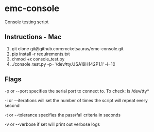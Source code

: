 # emc-console
Console testing script

<h2>Instructions - Mac</h2>
<ol>
    <li>git clone git@github.com:rocketsaurus/emc-console.git</li>
    <li>pip install -r requirements.txt</li>
    <li>chmod +x console_test.py</li>
    <li>./console_test.py -p='/dev/tty.USA19H142P1.1' -i=10</li>
</ol>

<h2>Flags</h2>

-p or --port specifies the serial port to connect to.  To check: ls /dev/tty*

-i or --iterations will set the number of times the script will repeat every second

-t or --tolerance specifies the pass/fail criteria in seconds

-v or --verbose if set will print out verbose logs

